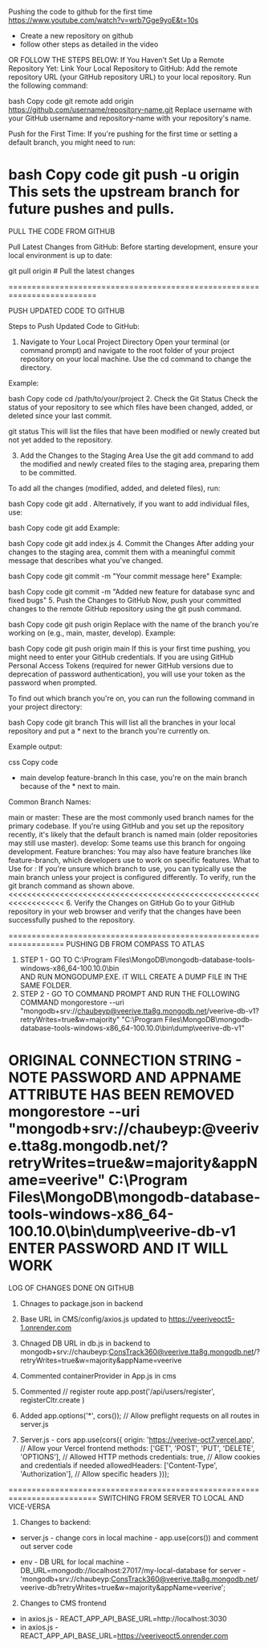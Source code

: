 Pushing the code to github for the first time
https://www.youtube.com/watch?v=wrb7Gge9yoE&t=10s
- Create a new repository on github
- follow other steps as detailed in the video

OR FOLLOW THE STEPS BELOW:
If You Haven’t Set Up a Remote Repository Yet:
Link Your Local Repository to GitHub: Add the remote repository URL (your GitHub repository URL) to your local repository. Run the following command:

bash
Copy code
git remote add origin https://github.com/username/repository-name.git
Replace username with your GitHub username and repository-name with your repository's name.

Push for the First Time: If you're pushing for the first time or setting a default branch, you might need to run:

bash
Copy code
git push -u origin <branch-name>
This sets the upstream branch for future pushes and pulls.
=========================================================================
PULL THE CODE FROM GITHUB

Pull Latest Changes from GitHub: Before starting development, ensure your local environment is up to date:

git pull origin <branch-name>  # Pull the latest changes

=========================================================================

PUSH UPDATED CODE TO GITHUB

Steps to Push Updated Code to GitHub:
1. Navigate to Your Local Project Directory
Open your terminal (or command prompt) and navigate to the root folder of your project repository on your local machine. Use the cd command to change the directory.

Example:

bash
Copy code
cd /path/to/your/project
2. Check the Git Status
Check the status of your repository to see which files have been changed, added, or deleted since your last commit.

git status
This will list the files that have been modified or newly created but not yet added to the repository.

3. Add the Changes to the Staging Area
Use the git add command to add the modified and newly created files to the staging area, preparing them to be committed.

To add all the changes (modified, added, and deleted files), run:

bash
Copy code
git add .
Alternatively, if you want to add individual files, use:

bash
Copy code
git add <file-path>
Example:

bash
Copy code
git add index.js
4. Commit the Changes
After adding your changes to the staging area, commit them with a meaningful commit message that describes what you've changed.

bash
Copy code
git commit -m "Your commit message here"
Example:

bash
Copy code
git commit -m "Added new feature for database sync and fixed bugs"
5. Push the Changes to GitHub
Now, push your committed changes to the remote GitHub repository using the git push command.

bash
Copy code
git push origin <branch-name>
Replace <branch-name> with the name of the branch you're working on (e.g., main, master, develop).
Example:

bash
Copy code
git push origin main
If this is your first time pushing, you might need to enter your GitHub credentials. If you are using GitHub Personal Access Tokens (required for newer GitHub versions due to deprecation of password authentication), you will use your token as the password when prompted.

To find out which branch you're on, you can run the following command in your project directory:

bash
Copy code
git branch
This will list all the branches in your local repository and put a * next to the branch you're currently on.

Example output:

css
Copy code
* main
  develop
  feature-branch
In this case, you're on the main branch because of the * next to main.

Common Branch Names:

main or master: These are the most commonly used branch names for the primary codebase.
If you're using GitHub and you set up the repository recently, it's likely that the default branch is named main (older repositories may still use master).
develop: Some teams use this branch for ongoing development.
Feature branches: You may also have feature branches like feature-branch, which developers use to work on specific features.
What to Use for <branch-name>:
If you're unsure which branch to use, you can typically use the main branch unless your project is configured differently.
To verify, run the git branch command as shown above.
<<<<<<<<<<<<<<<<<<<<<<<<<<<<<<<<<<<<<<<<<<<<<<<<<<<<<<<<<<<<<<<<<<
6. Verify the Changes on GitHub
Go to your GitHub repository in your web browser and verify that the changes have been successfully pushed to the repository.

==================================================================
PUSHING DB FROM COMPASS TO ATLAS

1. STEP 1 - GO TO C:\Program Files\MongoDB\mongodb-database-tools-windows-x86_64-100.10.0\bin\
AND RUN MONGODUMP.EXE. iT WILL CREATE A DUMP FILE IN THE SAME FOLDER.
2. STEP 2 - GO TO COMMAND PROMPT AND RUN THE FOLLOWING COMMAND
mongorestore --uri "mongodb+srv://chaubeyp@veerive.tta8g.mongodb.net/veerive-db-v1?retryWrites=true&w=majority" "C:\Program Files\MongoDB\mongodb-database-tools-windows-x86_64-100.10.0\bin\dump\veerive-db-v1"

ORIGINAL CONNECTION STRING - NOTE PASSWORD AND APPNAME ATTRIBUTE HAS BEEN REMOVED
mongorestore --uri "mongodb+srv://chaubeyp:<password>@veerive.tta8g.mongodb.net/?retryWrites=true&w=majority&appName=veerive" C:\Program Files\MongoDB\mongodb-database-tools-windows-x86_64-100.10.0\bin\dump\veerive-db-v1
ENTER PASSWORD AND IT WILL WORK
==================================================================

LOG OF CHANGES DONE ON GITHUB
1. Chnages to package.json in backend

2. Base URL in CMS/config/axios.js updated to https://veeriveoct5-1.onrender.com

4. Chnaged DB URL in db.js in backend to mongodb+srv://chaubeyp:ConsTrack360@veerive.tta8g.mongodb.net/?retryWrites=true&w=majority&appName=veerive

5. Commented containerProvider in App.js in cms

6. Commented // register route
    app.post('/api/users/register', registerCltr.create )

7. Added app.options('*', cors()); // Allow preflight requests on all routes in server.js

8. Server.js - cors
app.use(cors({
  origin: 'https://veerive-oct7.vercel.app', // Allow your Vercel frontend
  methods: ['GET', 'POST', 'PUT', 'DELETE', 'OPTIONS'], // Allowed HTTP methods
  credentials: true, // Allow cookies and credentials if needed
  allowedHeaders: ['Content-Type', 'Authorization'], // Allow specific headers
}));

=========================================================================
SWITCHING FROM SERVER TO LOCAL AND VICE-VERSA

1. Changes to backend:
- server.js - change cors in local machine - app.use(cors()) and comment out server code

- env - DB URL for local machine - DB_URL=mongodb://localhost:27017/my-local-database
for server - 'mongodb+srv://chaubeyp:ConsTrack360@veerive.tta8g.mongodb.net/veerive-db?retryWrites=true&w=majority&appName=veerive';
2. Changes to CMS frontend
- in axios.js - REACT_APP_API_BASE_URL=http://localhost:3030
- in axios.js - REACT_APP_API_BASE_URL=https://veeriveoct5.onrender.com
